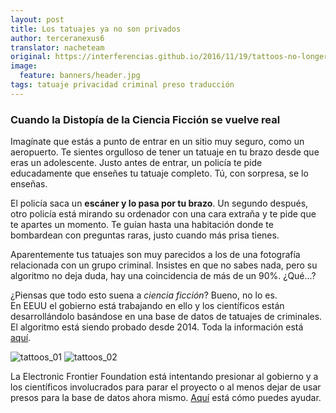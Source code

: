```yaml
---
layout: post
title: Los tatuajes ya no son privados
author: terceranexus6
translator: nacheteam
original: https://interferencias.github.io/2016/11/19/tattoos-no-longer-private
image:
  feature: banners/header.jpg
tags: tatuaje privacidad criminal preso traducción
---
```


### Cuando la Distopía de la Ciencia Ficción se vuelve real
Imagínate que estás a punto de entrar en un sitio muy seguro, como un aeropuerto. Te sientes orgulloso de tener un tatuaje en tu brazo desde que eras un adolescente. Justo antes de entrar, un policía te pide educadamente que enseñes tu tatuaje completo. Tú, con sorpresa, se lo enseñas.  

El policía saca un **escáner y lo pasa por tu brazo**. Un segundo después, otro policía está mirando su ordenador con una cara extraña y te pide que te apartes un momento. Te guían hasta una habitación donde te bombardean con preguntas raras, justo cuando más prisa tienes.  

Aparentemente tus tatuajes son muy parecidos a los de una fotografía relacionada con un grupo criminal. Insistes en que no sabes nada, pero su algoritmo no deja duda, hay una coincidencia de más de un 90%. ¿Qué...?  

¿Piensas que todo esto suena a _ciencia ficción_? Bueno, no lo es.  
En EEUU el gobierno está trabajando en ello y los científicos están desarrollándolo basándose en una base de datos de tatuajes de criminales. El algoritmo está siendo probado desde 2014. Toda la información está [aquí](https://www.eff.org/deeplinks/2016/06/tattoo-recognition-research-threatens-free-speech-and-privacy).

![tattoos_01](http://67.media.tumblr.com/a146348e29b668aa56ef256ed58e6963/tumblr_inline_o9aibfHPAQ1r85md1_500.png)
![tattoos_02](http://66.media.tumblr.com/29aada47440452aae35a95cb3db6fc76/tumblr_inline_o9aia44YI81r85md1_500.png)

La Electronic Frontier Foundation está intentando presionar al gobierno y a los científicos involucrados para parar el proyecto o al menos dejar de usar presos para la base de datos ahora mismo. [Aquí](https://act.eff.org/action/stop-the-government-s-tattoo-recognition-experiments) está cómo puedes ayudar.
